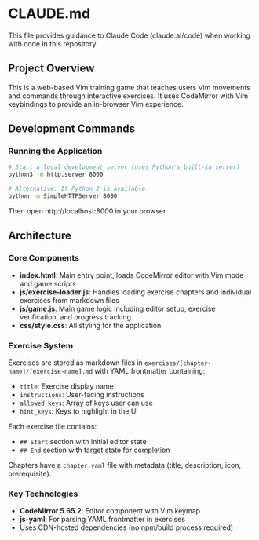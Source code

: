 # CLAUDE.md

This file provides guidance to Claude Code (claude.ai/code) when working with code in this repository.

## Project Overview

This is a web-based Vim training game that teaches users Vim movements and commands through interactive exercises. It uses CodeMirror with Vim keybindings to provide an in-browser Vim experience.

## Development Commands

### Running the Application
```bash
# Start a local development server (uses Python's built-in server)
python3 -m http.server 8000

# Alternative: If Python 2 is available
python -m SimpleHTTPServer 8000
```

Then open http://localhost:8000 in your browser.

## Architecture

### Core Components

- **index.html**: Main entry point, loads CodeMirror editor with Vim mode and game scripts
- **js/exercise-loader.js**: Handles loading exercise chapters and individual exercises from markdown files
- **js/game.js**: Main game logic including editor setup, exercise verification, and progress tracking
- **css/style.css**: All styling for the application

### Exercise System

Exercises are stored as markdown files in `exercises/[chapter-name]/[exercise-name].md` with YAML frontmatter containing:
- `title`: Exercise display name
- `instructions`: User-facing instructions
- `allowed_keys`: Array of keys user can use
- `hint_keys`: Keys to highlight in the UI

Each exercise file contains:
- `## Start` section with initial editor state
- `## End` section with target state for completion

Chapters have a `chapter.yaml` file with metadata (title, description, icon, prerequisite).

### Key Technologies

- **CodeMirror 5.65.2**: Editor component with Vim keymap
- **js-yaml**: For parsing YAML frontmatter in exercises
- Uses CDN-hosted dependencies (no npm/build process required)